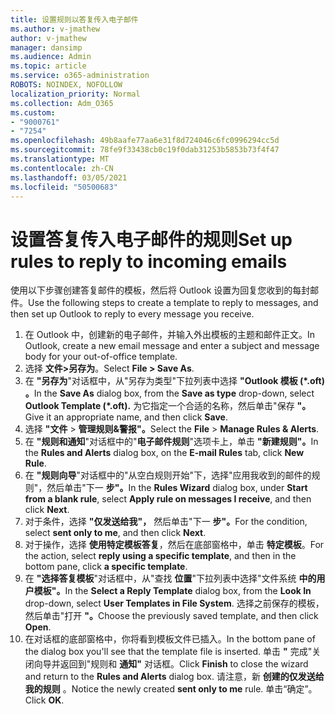 ```yaml
---
title: 设置规则以答复传入电子邮件
ms.author: v-jmathew
author: v-jmathew
manager: dansimp
ms.audience: Admin
ms.topic: article
ms.service: o365-administration
ROBOTS: NOINDEX, NOFOLLOW
localization_priority: Normal
ms.collection: Adm_O365
ms.custom:
- "9000761"
- "7254"
ms.openlocfilehash: 49b8aafe77aa6e31f8d724046c6fc0996294cc5d
ms.sourcegitcommit: 78fe9f33438cb0c19f0dab31253b5853b73f4f47
ms.translationtype: MT
ms.contentlocale: zh-CN
ms.lasthandoff: 03/05/2021
ms.locfileid: "50500683"
---
```

# <a name="set-up-rules-to-reply-to-incoming-emails"></a><span data-ttu-id="a55af-102">设置答复传入电子邮件的规则</span><span class="sxs-lookup"><span data-stu-id="a55af-102">Set up rules to reply to incoming emails</span></span>

<span data-ttu-id="a55af-103">使用以下步骤创建答复邮件的模板，然后将 Outlook 设置为回复您收到的每封邮件。</span><span class="sxs-lookup"><span data-stu-id="a55af-103">Use the following steps to create a template to reply to messages, and then set up Outlook to reply to every message you receive.</span></span>

1. <span data-ttu-id="a55af-104">在 Outlook 中，创建新的电子邮件，并输入外出模板的主题和邮件正文。</span><span class="sxs-lookup"><span data-stu-id="a55af-104">In Outlook, create a new email message and enter a subject and message body for your out-of-office template.</span></span>
2. <span data-ttu-id="a55af-105">选择 **文件>另存为**。</span><span class="sxs-lookup"><span data-stu-id="a55af-105">Select **File > Save As**.</span></span>
3. <span data-ttu-id="a55af-106">在 **"另存为**"对话框中，从"另存为类型"下拉列表中选择 **"Outlook 模板 (\*.oft) 。**</span><span class="sxs-lookup"><span data-stu-id="a55af-106">In the **Save As** dialog box, from the **Save as type** drop-down, select **Outlook Template (\*.oft).**</span></span> <span data-ttu-id="a55af-107">为它指定一个合适的名称，然后单击"保存 **"。**</span><span class="sxs-lookup"><span data-stu-id="a55af-107">Give it an appropriate name, and then click **Save**.</span></span>
4. <span data-ttu-id="a55af-108">选择 **"文件**  >  **管理规则&警报"。**</span><span class="sxs-lookup"><span data-stu-id="a55af-108">Select the **File** > **Manage Rules & Alerts**.</span></span>
5. <span data-ttu-id="a55af-109">在 **"规则和通知**"对话框中的"**电子邮件规则**"选项卡上，单击 **"新建规则"。**</span><span class="sxs-lookup"><span data-stu-id="a55af-109">In the **Rules and Alerts** dialog box, on the **E-mail Rules** tab, click **New Rule**.</span></span>
6. <span data-ttu-id="a55af-110">在 **"规则向导**"对话框中的"从空白规则开始"下，选择"应用我收到的邮件的规则"，然后单击"下一 **步"。**</span><span class="sxs-lookup"><span data-stu-id="a55af-110">In the **Rules Wizard** dialog box, under **Start from a blank rule**, select **Apply rule on messages I receive**, and then click **Next**.</span></span>
7. <span data-ttu-id="a55af-111">对于条件，选择 **"仅发送给我"，** 然后单击"下一 **步"。**</span><span class="sxs-lookup"><span data-stu-id="a55af-111">For the condition, select **sent only to me**, and then click **Next**.</span></span>
8. <span data-ttu-id="a55af-112">对于操作，选择 **使用特定模板答复**，然后在底部窗格中，单击 **特定模板**。</span><span class="sxs-lookup"><span data-stu-id="a55af-112">For the action, select **reply using a specific template**, and then in the bottom pane, click **a specific template**.</span></span>
9. <span data-ttu-id="a55af-113">在 **"选择答复模板**"对话框中，从"查找 **位置**"下拉列表中选择"文件系统 **中的用户模板"。**</span><span class="sxs-lookup"><span data-stu-id="a55af-113">In the **Select a Reply Template** dialog box, from the **Look In** drop-down, select **User Templates in File System**.</span></span> <span data-ttu-id="a55af-114">选择之前保存的模板，然后单击"打开 **"。**</span><span class="sxs-lookup"><span data-stu-id="a55af-114">Choose the previously saved template, and then click **Open**.</span></span>
10. <span data-ttu-id="a55af-115">在对话框的底部窗格中，你将看到模板文件已插入。</span><span class="sxs-lookup"><span data-stu-id="a55af-115">In the bottom pane of the dialog box you'll see that the template file is inserted.</span></span> <span data-ttu-id="a55af-116">单击 **"** 完成"关闭向导并返回到"规则和 **通知"** 对话框。</span><span class="sxs-lookup"><span data-stu-id="a55af-116">Click **Finish** to close the wizard and return to the **Rules and Alerts** dialog box.</span></span> <span data-ttu-id="a55af-117">请注意，新 **创建的仅发送给我的规则** 。</span><span class="sxs-lookup"><span data-stu-id="a55af-117">Notice the newly created **sent only to me** rule.</span></span> <span data-ttu-id="a55af-118">单击“确定”。</span><span class="sxs-lookup"><span data-stu-id="a55af-118">Click **OK**.</span></span>
